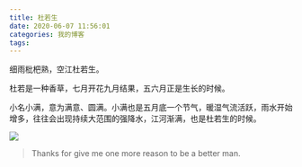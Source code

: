 ```yaml
---
title: 杜若生
date: 2020-06-07 11:56:01
categories: 我的博客
tags: 
---
```


细雨枇杷熟，空江杜若生。

<!-- more -->

杜若是一种香草，七月开花九月结果，五六月正是生长的时候。

小名小满，意为满意、圆满。小满也是五月底一个节气，暖湿气流活跃，雨水开始增多，往往会出现持续大范围的强降水，江河渐满，也是杜若生的时候。

![](/images/RuoshengDU.jpg)

> Thanks for give me one more reason to be a better man.

